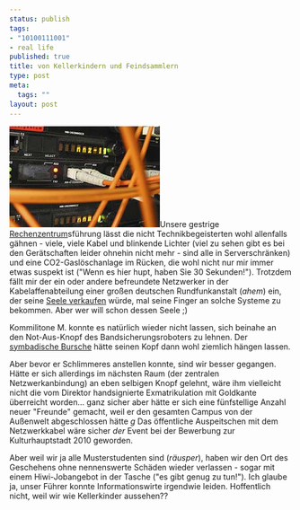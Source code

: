 ```yaml
--- 
status: publish
tags: 
- "10100111001"
- real life
published: true
title: von Kellerkindern und Feindsammlern
type: post
meta: 
  tags: ""
layout: post
---
```

<img src="/media/wp/networkrz.jpg" alt="Kabel" class="alignright border" />Unsere gestrige <a href="http://www.rz.uni-karlsruhe.de/">Rechenzentrum</a>sführung lässt die nicht Technikbegeisterten wohl allenfalls gähnen - viele, viele Kabel und blinkende Lichter (viel zu sehen gibt es bei den Gerätschaften leider ohnehin nicht mehr - sind alle in Serverschränken) und eine CO2-Gaslöschanlage im Rücken, die wohl nicht nur mir immer etwas suspekt ist ("Wenn es hier hupt, haben Sie 30 Sekunden!").
Trotzdem fällt mir der ein oder andere befreundete Netzwerker in der Kabelaffenabteilung einer großen deutschen Rundfunkanstalt (*ahem*) ein, der seine <a href="http://www.heise.de/tp/r4/artikel/4/4892/1.html">Seele verkaufen</a> würde, mal seine Finger an solche Systeme zu bekommen. Aber wer will schon dessen Seele ;)

Kommilitone M. konnte es natürlich wieder nicht lassen, sich beinahe an den Not-Aus-Knopf des Bandsicherungsroboters zu lehnen. Der <a href="http://www.rz.uni-karlsruhe.de/dienste/2129.php">symbadische Bursche</a> hätte seinen Kopf dann wohl ziemlich hängen lassen.

<!--more-->

Aber bevor er Schlimmeres anstellen konnte, sind wir besser gegangen. Hätte er sich allerdings im nächsten Raum (der zentralen Netzwerkanbindung) an eben selbigen Knopf gelehnt, wäre ihm vielleicht nicht die vom Direktor handsignierte Exmatrikulation mit Goldkante überreicht worden... ganz sicher aber hätte er sich eine fünfstellige Anzahl neuer "Freunde" gemacht, weil er den gesamten Campus von der Außenwelt abgeschlossen hätte *g* Das öffentliche Auspeitschen mit dem Netzwerkkabel wäre sicher <em>der</em> Event bei der Bewerbung zur Kulturhauptstadt 2010 geworden.

Aber weil wir ja alle Musterstudenten sind (*räusper*), haben wir den Ort des Geschehens ohne nennenswerte Schäden wieder verlassen - sogar mit einem Hiwi-Jobangebot in der Tasche ("es gibt genug zu tun!"). Ich glaube ja, unser Führer konnte Informationswirte irgendwie leiden. Hoffentlich nicht, weil wir wie Kellerkinder aussehen??
